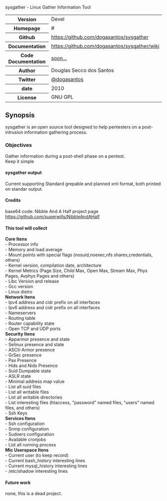 sysgather - Linux Gather Information Tool

<table>
    <tr>
        <th>Version</th>
        <td>Devel</td>
    </tr>
    <tr>
        <th>Homepage</th>
        <td>#</td>
    </tr>
    <tr>
        <th>Github</th>
        <td><a href="https://github.com/dogasantos/sysgather">https://github.com/dogasantos/sysgather</a></td>
     <tr/>
    <tr>
        <th>Documentation</th>
        <td><a href="#">https://github.com/dogasantos/sysgather/wiki</a></td>
    </tr>
    <tr>
        <th>Code Documentation</th>
        <td><a href="#">soon...</a></td>
    </tr>
    <tr>
       <th>Author</th>
       <td>Douglas Secco dos Santos</td>
    </tr>
    <tr>
        <th>Twitter</th>
        <td><a href="http://twitter.com/dogasantos">@dogasantos</a></td>
    </tr>
    <tr>
        <th>date</th>
        <td>2010</td>
    </tr>
    <tr>
        <th>License</th>
        <td>GNU GPL</a></td>
    </tr>
</table>

## Synopsis

sysgather is an open source tool designed to help pentesters on a post-intrusion information gathering process.

### Objectives

Gather information during a post-shell phase on a pentest.<br>
Keep it simple

#### sysgather output 
Current supporting Standard grepable and planned xml format, both printed on standar output.

#### Credits
base64 code:
Nibble And A Half project page https://github.com/superwills/NibbleAndAHalf

#### This tool will collect

<b>Core Itens</b><br>
        - Processor info<br>
        - Memory and load average<br>
        - Mount points with special flags (nosuid,noexec,nfs shares,credentials, others)<br>
        - Kernel version, compilation date, architecture<br>
        - Kernel Metrics (Page Size, Child Max, Open Max, Stream Max, Phys Pages, Avphys Pages and others)<br>
        - Libc Version and release<br>
        - Gcc version<br>
        - Linux distro<br>
<b>Network Itens</b><br>
        - Ipv4 address and cidr prefix on all interfaces<br>
        - Ipv6 address and cidr prefix on all interfaces<br>
        - Nameservers<br>
        - Routing table<br>
        - Router capability state<br>
        - Open TCP and UDP ports<br>
<b>Security Itens</b><br>
        - Apparmor presence and state<br>
        - Selinux presence and state<br>
        - ASCII-Armor presence<br>
        - GrSec presence <br>
        - Pax Presence<br>
        - Hids and Nids Presence <br>
        - Suid Dumpable state <br>
        - ASLR state <br>
        - Minimal address map value <br>
        - List all suid files <br>
        - List all writable files <br>
        - List all writable directories <br>
        - List interesting files (htaccess, "password" named files, "users" named files, and others) <br>
        - Ssh Keys <br>
<b>Services Itens</b> <br>
        - Ssh configuration <br>
        - Snmp configuration <br>
        - Sudoers configuration  <br>
        - Available cronjobs <br>
        - List all running process<br>
<b>Mic Userspace Itens</b> <br>
        - Current user (to keep record)  <br>
        - Current bash_history interesting lines <br>
        - Current mysql_history interesting lines <br>
        - /etc/shadow interesting lines <br>

#### Future work
none, this is a dead project.

